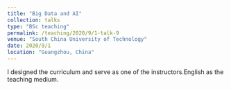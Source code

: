 ```yaml
---
title: "Big Data and AI"
collection: talks
type: "BSc teaching"
permalink: /teaching/2020/9/1-talk-9
venue: "South China University of Technology"
date: 2020/9/1
location: "Guangzhou, China"
---
```


I designed the curriculum and serve as one of the instructors.English as the teaching medium.
